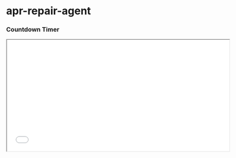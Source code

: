 # apr-repair-agent
### Countdown Timer

<iframe src="countdown.html" width="600" height="300"></iframe>
